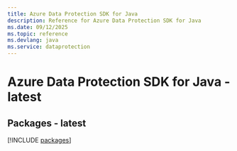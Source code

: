 ```yaml
---
title: Azure Data Protection SDK for Java
description: Reference for Azure Data Protection SDK for Java
ms.date: 09/12/2025
ms.topic: reference
ms.devlang: java
ms.service: dataprotection
---
```

# Azure Data Protection SDK for Java - latest
## Packages - latest
[!INCLUDE [packages](data-protection-index.md)]